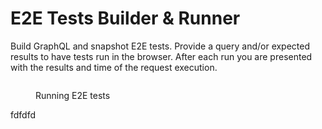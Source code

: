 # E2E Tests Builder & Runner

Build GraphQL and snapshot E2E tests. Provide a query and/or expected results to have tests run in the browser. After each run you are presented with the results and time of the request execution.

<figure><img src="../../.gitbook/assets/tests prod.gif" alt=""><figcaption><p>Running E2E tests</p></figcaption></figure>
fdfdfd